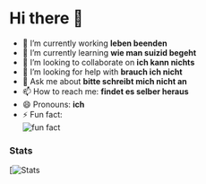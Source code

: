 # Hi there 👋

- 🔭 I’m currently working **leben beenden**
- 🌱 I’m currently learning **wie man suizid begeht**
- 👯 I’m looking to collaborate on **ich kann nichts**
- 🤔 I’m looking for help with **brauch ich nicht**
- 💬 Ask me about **bitte schreibt mich nicht an**
- 📫 How to reach me: **findet es selber heraus**
- 😄 Pronouns: **ich**
- ⚡ Fun fact: <br>
![fun fact](https://github.com/DuzeyYT/DuzeyYT/assets/59488004/6e3615f9-f976-45d5-8b4c-f9b42a965da3)

### Stats
[![Stats](https://github-readme-stats.vercel.app/api?username=DuzeyYT&show_icons=true&theme=radical)
